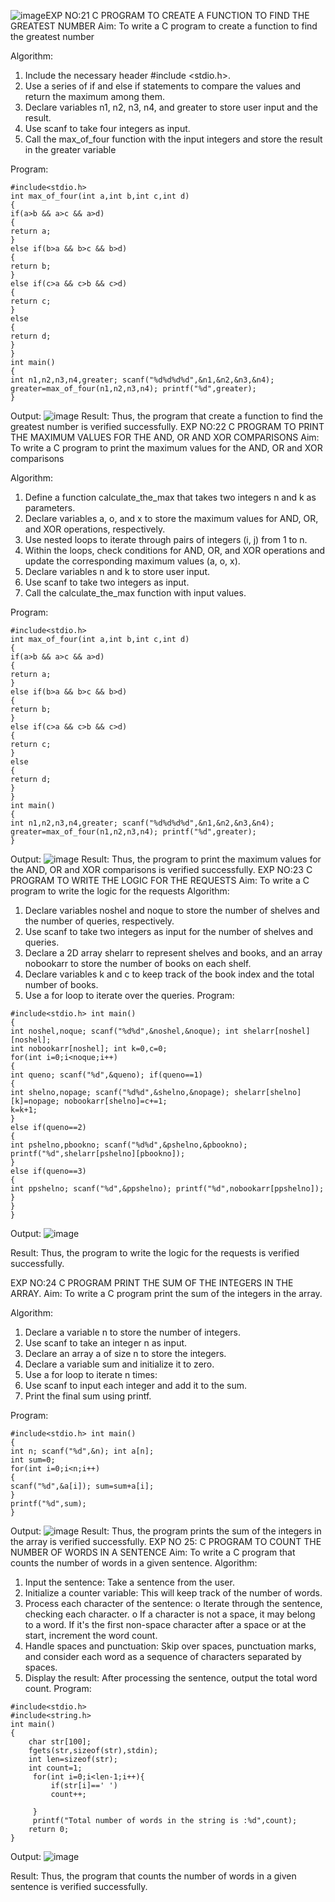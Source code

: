 ![image](https://github.com/user-attachments/assets/29ef722c-30d2-428c-9181-4e0456f87ab4)EXP NO:21 C PROGRAM TO CREATE A FUNCTION TO FIND THE GREATEST NUMBER
Aim:
To write a C program to create a function to find the greatest number

Algorithm:
1.	Include the necessary header #include <stdio.h>.
2.	Use a series of if and else if statements to compare the values and return the maximum among them.
3.	Declare variables n1, n2, n3, n4, and greater to store user input and the result.
4.	Use scanf to take four integers as input.
5.	Call the max_of_four function with the input integers and store the result in the greater variable
 
Program:
```
#include<stdio.h>
int max_of_four(int a,int b,int c,int d)
{
if(a>b && a>c && a>d)
{
return a;
}
else if(b>a && b>c && b>d)
{
return b;
}
else if(c>a && c>b && c>d)
{
return c;
}
else
{
return d;
}
}
int main()
{
int n1,n2,n3,n4,greater; scanf("%d%d%d%d",&n1,&n2,&n3,&n4); greater=max_of_four(n1,n2,n3,n4); printf("%d",greater);
}

```
Output:
![image](https://github.com/user-attachments/assets/4407381b-9a9e-4d8d-a85b-f03ccb8ee846)
Result:
Thus, the program  that create a function to find the greatest number is verified successfully.
EXP NO:22 C PROGRAM TO PRINT THE MAXIMUM VALUES FOR THE AND, OR AND  XOR COMPARISONS
Aim:
To write a C program to print the maximum values for the AND, OR and XOR comparisons

Algorithm:
1.	Define a function calculate_the_max that takes two integers n and k as parameters.
2.	Declare variables a, o, and x to store the maximum values for AND, OR, and XOR operations, respectively.
3.	Use nested loops to iterate through pairs of integers (i, j) from 1 to n.
4.	Within the loops, check conditions for AND, OR, and XOR operations and update the corresponding maximum values (a, o, x).
5.	Declare variables n and k to store user input.
6.	Use scanf to take two integers as input.
7.	Call the calculate_the_max function with input values.
 
Program:
```
#include<stdio.h>
int max_of_four(int a,int b,int c,int d)
{
if(a>b && a>c && a>d)
{
return a;
}
else if(b>a && b>c && b>d)
{
return b;
}
else if(c>a && c>b && c>d)
{
return c;
}
else
{
return d;
}
}
int main()
{
int n1,n2,n3,n4,greater; scanf("%d%d%d%d",&n1,&n2,&n3,&n4); greater=max_of_four(n1,n2,n3,n4); printf("%d",greater);
}
```
Output:
![image](https://github.com/user-attachments/assets/2ab05d21-0e80-4350-bb22-4d6624ecfa9d)
Result:
Thus, the program to print the maximum values for the AND, OR and XOR comparisons
is verified successfully. 
EXP NO:23 C PROGRAM TO WRITE THE LOGIC FOR THE REQUESTS
Aim:
To write a C program to write the logic for the requests
Algorithm:
1.	Declare variables noshel and noque to store the number of shelves and the number of queries, respectively.
2.	Use scanf to take two integers as input for the number of shelves and queries.
3.	Declare a 2D array shelarr to represent shelves and books, and an array nobookarr to store the number of books on each shelf.
4.	Declare variables k and c to keep track of the book index and the total number of books.
5.	Use a for loop to iterate over the queries.
Program:
```
#include<stdio.h> int main()
{
int noshel,noque; scanf("%d%d",&noshel,&noque); int shelarr[noshel][noshel];
int nobookarr[noshel]; int k=0,c=0;
for(int i=0;i<noque;i++)
{
int queno; scanf("%d",&queno); if(queno==1)
{
int shelno,nopage; scanf("%d%d",&shelno,&nopage); shelarr[shelno][k]=nopage; nobookarr[shelno]=c+=1;
k=k+1;
}
else if(queno==2)
{
int pshelno,pbookno; scanf("%d%d",&pshelno,&pbookno); printf("%d",shelarr[pshelno][pbookno]);
}
else if(queno==3)
{
int ppshelno; scanf("%d",&ppshelno); printf("%d",nobookarr[ppshelno]);
}
}
}

```
Output:
![image](https://github.com/user-attachments/assets/df111b60-c75f-4266-a004-38bca4ce3b00)

Result:
Thus, the program to write the logic for the requests is verified successfully.


 
EXP NO:24 C PROGRAM PRINT THE SUM OF THE INTEGERS IN THE ARRAY.
Aim:
To write a C program print the sum of the integers in the array.

Algorithm:
1.	Declare a variable n to store the number of integers.
2.	Use scanf to take an integer n as input.
3.	Declare an array a of size n to store the integers.
4.	Declare a variable sum and initialize it to zero.
5.	Use a for loop to iterate n times:
6.	Use scanf to input each integer and add it to the sum.
7.	Print the final sum using printf.



Program:
```
#include<stdio.h> int main()
{
int n; scanf("%d",&n); int a[n];
int sum=0;
for(int i=0;i<n;i++)
{
scanf("%d",&a[i]); sum=sum+a[i];
}
printf("%d",sum);
}
```
Output:
![image](https://github.com/user-attachments/assets/b45888c0-8191-4c75-931f-3142ac158b3a)
Result:
Thus, the program prints the sum of the integers in the array is verified successfully. 
EXP NO 25: C PROGRAM TO COUNT THE NUMBER OF WORDS IN A      SENTENCE
Aim:
To write a C program that counts the number of words in a given sentence.
Algorithm:
1.	Input the sentence: Take a sentence from the user.
2.	Initialize a counter variable: This will keep track of the number of words.
3.	Process each character of the sentence:
o	Iterate through the sentence, checking each character.
o	If a character is not a space, it may belong to a word. If it's the first non-space character after a space or at the start, increment the word count.
4.	Handle spaces and punctuation: Skip over spaces, punctuation marks, and consider each word as a sequence of characters separated by spaces.
5.	Display the result: After processing the sentence, output the total word count.
Program:
```
#include<stdio.h>
#include<string.h>
int main()
{
    char str[100];
    fgets(str,sizeof(str),stdin);
    int len=sizeof(str);
    int count=1;
     for(int i=0;i<len-1;i++){
         if(str[i]==' ')
         count++;
         
     }
     printf("Total number of words in the string is :%d",count);
    return 0;
}
```
Output:
![image](https://github.com/user-attachments/assets/4a716702-c730-495f-8e11-01a0c8856ac7)


Result:
Thus, the program that counts the number of words in a given sentence is verified 
successfully.
